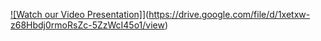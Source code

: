 [![Watch our Video Presentation]](https://imgur.com/q4N83bn)](https://drive.google.com/file/d/1xetxw-z68Hbdj0rmoRsZc-5ZzWcI45o1/view)
